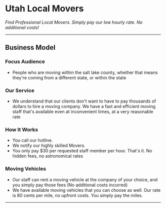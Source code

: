 # Utah Local Movers
*Find Professional Local Movers. Simply pay our low hourly rate. No additional costs!*

---
## Business Model

### Focus Audience
- People who are moving within the salt lake county, whether that means they're coming from a different state, or within the state

### Our Service
- We understand that our clients don't want to have to pay thousands of dollars to hire a moving company. We have a fast and efficient moving staff that's available even at inconvenient times, at a very reasonable rate

### How It Works
- You call our hotline.
- We notify our highly skilled Movers.
- You only pay $30 per requested staff member per hour. That's it. No hidden fees, no astronomical rates

### Moving Vehicles
- Our staff can rent a moving vehicle at the company of your choice, and you simply pay those fees (No additional costs incurred)
- We have available moving vehicles that you can choose as well. Our rate is 80 cents per mile, no upfront costs. You simply pay the miles.
---
